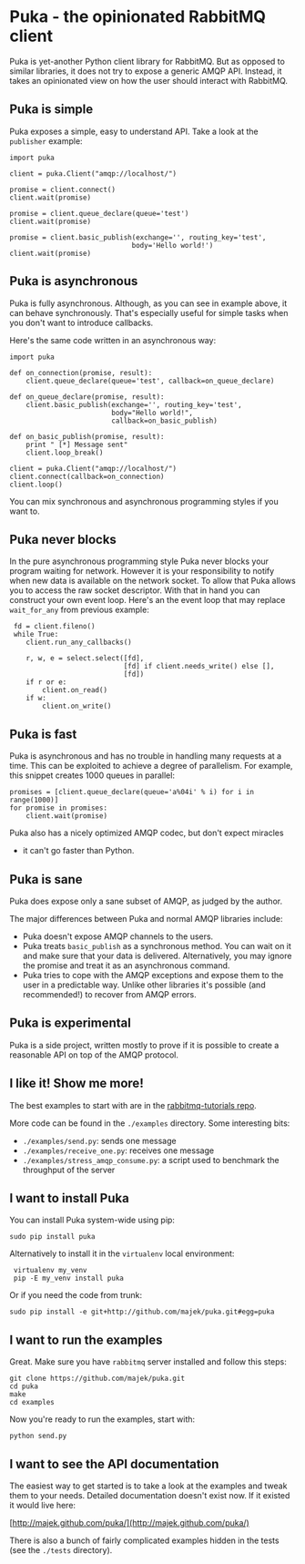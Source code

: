 Puka - the opinionated RabbitMQ client
======================================

Puka is yet-another Python client library for RabbitMQ. But as opposed
to similar libraries, it does not try to expose a generic AMQP
API. Instead, it takes an opinionated view on how the user should
interact with RabbitMQ.


Puka is simple
--------------

Puka exposes a simple, easy to understand API. Take a look at the
`publisher` example:

    import puka

    client = puka.Client("amqp://localhost/")

    promise = client.connect()
    client.wait(promise)

    promise = client.queue_declare(queue='test')
    client.wait(promise)

    promise = client.basic_publish(exchange='', routing_key='test',
                                  body='Hello world!')
    client.wait(promise)


Puka is asynchronous
--------------------

Puka is fully asynchronous. Although, as you can see in example
above, it can behave synchronously. That's especially useful for
simple tasks when you don't want to introduce callbacks.

Here's the same code written in an asynchronous way:

    import puka

    def on_connection(promise, result):
        client.queue_declare(queue='test', callback=on_queue_declare)

    def on_queue_declare(promise, result):
        client.basic_publish(exchange='', routing_key='test',
                             body="Hello world!",
                             callback=on_basic_publish)

    def on_basic_publish(promise, result):
        print " [*] Message sent"
        client.loop_break()

    client = puka.Client("amqp://localhost/")
    client.connect(callback=on_connection)
    client.loop()

You can mix synchronous and asynchronous programming styles if you want
to.


Puka never blocks
-----------------

In the pure asynchronous programming style Puka never blocks your
program waiting for network. However it is your responsibility to
notify when new data is available on the network socket. To allow that
Puka allows you to access the raw socket descriptor. With that in hand
you can construct your own event loop. Here's an the event loop that
may replace `wait_for_any` from previous example:

     fd = client.fileno()
     while True:
        client.run_any_callbacks()

        r, w, e = select.select([fd],
                                [fd] if client.needs_write() else [],
                                [fd])
        if r or e:
            client.on_read()
        if w:
            client.on_write()


Puka is fast
------------

Puka is asynchronous and has no trouble in handling many requests at a
time. This can be exploited to achieve a degree of parallelism. For
example, this snippet creates 1000 queues in parallel:

    promises = [client.queue_declare(queue='a%04i' % i) for i in range(1000)]
    for promise in promises:
        client.wait(promise)

Puka also has a nicely optimized AMQP codec, but don't expect miracles
- it can't go faster than Python.

Puka is sane
------------

Puka does expose only a sane subset of AMQP, as judged by the author.

The major differences between Puka and normal AMQP libraries include:

  - Puka doesn't expose AMQP channels to the users.
  - Puka treats `basic_publish` as a synchronous method. You can wait
    on it and make sure that your data is delivered. Alternatively,
    you may ignore the promise and treat it as an asynchronous command.
  - Puka tries to cope with the AMQP exceptions and expose them
    to the user in a predictable way. Unlike other libraries it's
    possible (and recommended!) to recover from AMQP errors.


Puka is experimental
--------------------

Puka is a side project, written mostly to prove if it is possible to
create a reasonable API on top of the AMQP protocol.


I like it! Show me more!
------------------------

The best examples to start with are in the
[rabbitmq-tutorials repo](https://github.com/rabbitmq/rabbitmq-tutorials/tree/master/python-puka).

More code can be found in the `./examples` directory. Some
interesting bits:

  - `./examples/send.py`: sends one message
  - `./examples/receive_one.py`: receives one message
  - `./examples/stress_amqp_consume.py`: a script used to
    benchmark the throughput of the server


I want to install Puka
----------------------

You can install Puka system-wide using pip:

    sudo pip install puka

Alternatively to install it in the `virtualenv` local environment:

     virtualenv my_venv
     pip -E my_venv install puka

Or if you need the code from trunk:

    sudo pip install -e git+http://github.com/majek/puka.git#egg=puka


I want to run the examples
--------------------------

Great. Make sure you have `rabbitmq` server installed and follow this
steps:

    git clone https://github.com/majek/puka.git
    cd puka
    make
    cd examples

Now you're ready to run the examples, start with:

    python send.py


I want to see the API documentation
-----------------------------------

The easiest way to get started is to take a look at the examples and
tweak them to your needs.  Detailed documentation doesn't exist
now. If it existed it would live here:

[http://majek.github.com/puka/](http://majek.github.com/puka/)

There is also a bunch of fairly complicated examples hidden in the
tests (see the `./tests` directory).
